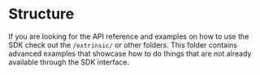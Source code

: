 # Structure

If you are looking for the API reference and examples on how to use the SDK check out the `/extrinsic/` or other folders. This folder contains advanced
examples that showcase how to do things that are not already available through the SDK interface.
